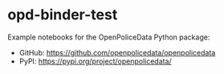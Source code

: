 # opd-binder-test
Example notebooks for the OpenPoliceData Python package:
- GitHub: https://github.com/openpolicedata/openpolicedata
- PyPI: https://pypi.org/project/openpolicedata/
